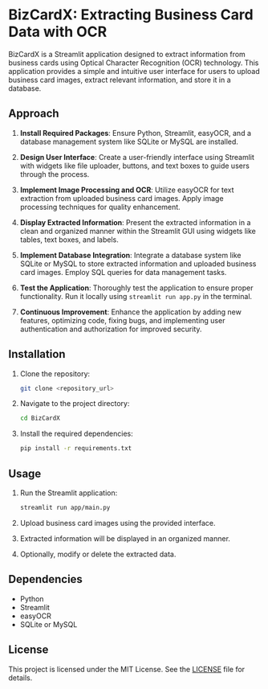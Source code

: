 # BizCardX: Extracting Business Card Data with OCR

BizCardX is a Streamlit application designed to extract information from business cards using Optical Character Recognition (OCR) technology. This application provides a simple and intuitive user interface for users to upload business card images, extract relevant information, and store it in a database.

## Approach

1. **Install Required Packages**: Ensure Python, Streamlit, easyOCR, and a database management system like SQLite or MySQL are installed.

2. **Design User Interface**: Create a user-friendly interface using Streamlit with widgets like file uploader, buttons, and text boxes to guide users through the process.

3. **Implement Image Processing and OCR**: Utilize easyOCR for text extraction from uploaded business card images. Apply image processing techniques for quality enhancement.

4. **Display Extracted Information**: Present the extracted information in a clean and organized manner within the Streamlit GUI using widgets like tables, text boxes, and labels.

5. **Implement Database Integration**: Integrate a database system like SQLite or MySQL to store extracted information and uploaded business card images. Employ SQL queries for data management tasks.

6. **Test the Application**: Thoroughly test the application to ensure proper functionality. Run it locally using `streamlit run app.py` in the terminal.

7. **Continuous Improvement**: Enhance the application by adding new features, optimizing code, fixing bugs, and implementing user authentication and authorization for improved security.

## Installation

1. Clone the repository:
    ```bash
    git clone <repository_url>
    ```

2. Navigate to the project directory:
    ```bash
    cd BizCardX
    ```

3. Install the required dependencies:
    ```bash
    pip install -r requirements.txt
    ```

## Usage

1. Run the Streamlit application:
    ```bash
    streamlit run app/main.py
    ```

2. Upload business card images using the provided interface.

3. Extracted information will be displayed in an organized manner.

4. Optionally, modify or delete the extracted data.

## Dependencies

- Python
- Streamlit
- easyOCR
- SQLite or MySQL

## License

This project is licensed under the MIT License. See the [LICENSE](LICENSE) file for details.


